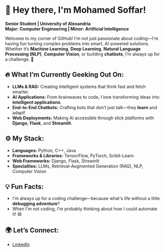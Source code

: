 

# 👋 Hey there, I'm Mohamed Soffar!

**Senior Student | University of Alexandria**  
**Major: Computer Engineering | Minor: Artificial Intelligence**

Welcome to my corner of GitHub! I'm not just passionate about coding—I'm having fun turning complex problems into smart, AI-powered solutions. Whether it’s **Machine Learning**, **Deep Learning**, **Natural Language Processing (NLP)**, **Computer Vision**, or building **chatbots**, I’m always up for a challenge. 🚀

## 🔥 What I’m Currently Geeking Out On:
- **LLMs & RAG:** Creating intelligent systems that think fast and fetch smarter.
- **AI Applications:** From brainwaves to code, I love transforming ideas into **intelligent applications**.
- **End-to-End Chatbots:** Crafting bots that don’t just talk—they **learn** and adapt!
- **Web Deployments:** Making AI accessible through slick platforms with **Django**, **Flask**, and **Streamlit**.

## ⚙️ My Stack:
- **Languages:** Python, C++, Java
- **Frameworks & Libraries:** TensorFlow, PyTorch, Scikit-Learn
- **Web Frameworks:** Django, Flask, Streamlit
- **Specialties:** LLMs, Retrieval-Augmented Generation (RAG), NLP, Computer Vision


## 💡 Fun Facts:
- I'm always up for a coding challenge—because what's life without a little **debugging adventure**?
- When I'm not coding, I'm probably thinking about how I could automate it! 😄

## 🌍 Let’s Connect:
- [LinkedIn]([your-linkedin-url](https://www.linkedin.com/in/mohamed-soffar-abb615280?utm_source=share&utm_campaign=share_via&utm_content=profile&utm_medium=ios_app))


<!---
MSoffar/MSoffar is a ✨ special ✨ repository because its `README.md` (this file) appears on your GitHub profile.
You can click the Preview link to take a look at your changes.
--->
